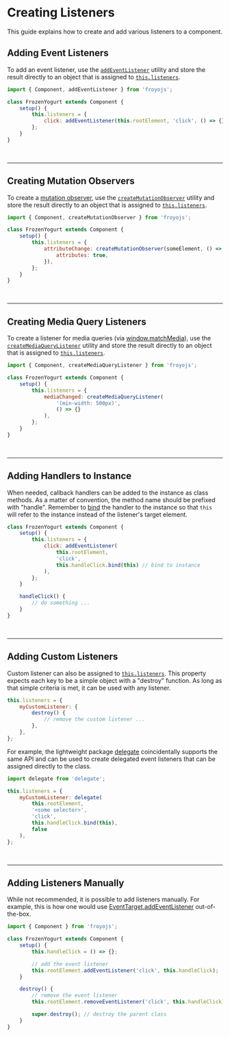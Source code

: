 # Creating Listeners

This guide explains how to create and add various listeners to a component.

## Adding Event Listeners

To add an event listener, use the [`addEventListener`](../api/listener-utilities.md#addeventlistener) utility and store the result directly to an object that is assigned to [`this.listeners`](../api/component.md#listeners).

```js
import { Component, addEventListener } from 'froyojs';

class FrozenYogurt extends Component {
    setup() {
        this.listeners = {
            click: addEventListener(this.rootElement, 'click', () => {}),
        };
    }
}
```

<br />

---

## Creating Mutation Observers

To create a [mutation observer](https://developer.mozilla.org/en-US/docs/Web/API/MutationObserver), use the [`createMutationObserver`](../api/listener-utilities.md#createmutationobserver) utility and store the result directly to an object that is assigned to [`this.listeners`](../api/component.md#listeners).

```js
import { Component, createMutationObserver } from 'froyojs';

class FrozenYogurt extends Component {
    setup() {
        this.listeners = {
            attributeChange: createMutationObserver(someElement, () => {}, {
                attributes: true,
            }),
        };
    }
}
```

<br />

---

## Creating Media Query Listeners

To create a listener for media queries (via [window.matchMedia](https://developer.mozilla.org/en-US/docs/Web/API/Window/matchMedia)), use the [`createMediaQueryListener`](../api/listener-utilities.md#createmediaquerylistener) utility and store the result directly to an object that is assigned to [`this.listeners`](../api/component.md#listeners).

```js
import { Component, createMediaQueryListener } from 'froyojs';

class FrozenYogurt extends Component {
    setup() {
        this.listeners = {
            mediaChanged: createMediaQueryListener(
                '(min-width: 500px)',
                () => {}
            ),
        };
    }
}
```

<br />

---

## Adding Handlers to Instance

When needed, callback handlers can be added to the instance as class methods. As a matter of convention, the method name should be prefixed with "handle". Remember to [bind](https://developer.mozilla.org/en-US/docs/Web/JavaScript/Reference/Global_Objects/Function/bind) the handler to the instance so that `this` will refer to the instance instead of the listener's target element.

```js
class FrozenYogurt extends Component {
    setup() {
        this.listeners = {
            click: addEventListener(
                this.rootElement,
                'click',
                this.handleClick.bind(this) // bind to instance
            ),
        };
    }

    handleClick() {
        // do something ...
    }
}
```

<br />

---

## Adding Custom Listeners

Custom listener can also be assigned to [`this.listeners`](../api/listener-utilities.md). This property expects each key to be a simple object with a "destroy" function. As long as that simple criteria is met, it can be used with any listener.

```js
this.listeners = {
    myCustomListener: {
        destroy() {
            // remove the custom listener ...
        },
    },
};
```

For example, the lightweight package [delegate](https://www.npmjs.com/package/delegate) coincidentally supports the same API and can be used to create delegated event listeners that can be assigned directly to the class.

```js
import delegate from 'delegate';

this.listeners = {
    myCustomListener: delegate(
        this.rootElement,
        '<some selector>',
        'click',
        this.handleClick.bind(this),
        false
    ),
};
```

<br />

---

## Adding Listeners Manually

While not recommended, it is possible to add listeners manually. For example, this is how one would use [EventTarget.addEventListener](https://developer.mozilla.org/en-US/docs/Web/API/EventTarget/addEventListener) out-of-the-box.

```js
import { Component } from 'froyojs';

class FrozenYogurt extends Component {
    setup() {
        this.handleClick = () => {};

        // add the event listener
        this.rootElement.addEventListener('click', this.handleClick);
    }

    destroy() {
        // remove the event listener
        this.rootElement.removeEventListener('click', this.handleClick);

        super.destroy(); // destroy the parent class
    }
}
```

